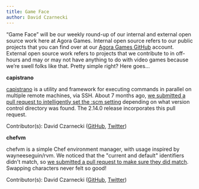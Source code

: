 ```yaml
---
title: Game Face
author: David Czarnecki
---
```

“Game Face” will be our weekly round-up of our internal and external open source work here at Agora Games. Internal open source refers to our public projects that you can find over at our [Agora Games GitHub](https://github.com/agoragames/) account. External open source work refers to projects that we contribute to in off-hours and may or may not have anything to do with video games because we’re swell folks like that. Pretty simple right? Here goes…

 **capistrano**

 [capistrano](https://github.com/capistrano/capistrano/) is a utility and framework for executing commands in parallel on multiple remote machines, via SSH. About 7 months ago, [we submitted a pull request to intelligently set the :scm setting](https://github.com/capistrano/capistrano/pull/233) depending on what version control directory was found. The 2.14.0 release incorporates this pull request.

 Contributor(s): David Czarnecki ([GitHub](https://github.com/czarneckid/), [Twitter](https://twitter.com/czarneckid))

 **chefvm**

 chefvm is a simple Chef environment manager, with usage inspired by wayneeseguin/rvm. We noticed that the "current and default" identifiers didn't match, so [we submitted a pull request to make sure they did match](https://github.com/trobrock/chefvm/pull/5/files). Swapping characters never felt so good!

 Contributor(s): David Czarnecki ([GitHub](https://github.com/czarneckid/), [Twitter](https://twitter.com/czarneckid))
